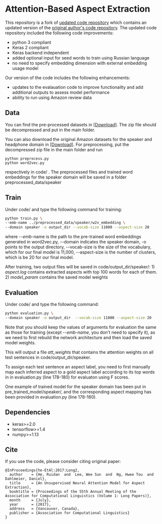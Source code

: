 # Attention-Based Aspect Extraction
This repository is a fork of [updated code repository](https://github.com/madrugado/Attention-Based-Aspect-Extraction) which contains an updated version of the [original author's code repository](https://github.com/ruidan/Unsupervised-Aspect-Extraction). The updated code repository included the following code improvements:
* python 3 compliant
* Keras 2 compliant
* Keras backend independent
* added optional input for seed words to train using Russian language 
* no need to specify embedding dimension with external embedding usage model

Our version of the code includes the following enhancements:
* updates to the evalauation code to improve functionailty and add additional outputs to assess model performance
* ability to run using Amazon review data

## Data
You can find the pre-processed datasets in [[Download]](https://drive.google.com/open?id=1j3qXQYe7QuWRG-pA3EzYPiGm80KRF3wB). The zip file should be decompressed and put in the main folder.

You can also download the original Amazon datasets for the speaker and headphone domain in [[Download]](https://drive.google.com/open?id=1oegIniCVLmsm_N_pzWdoOvv5yG5At6AG). For preprocessing, put the decompressed zip file in the main folder and run 
```
python preprocess.py
python word2vec.py
```
respectively in code/ . The preprocessed files and trained word embeddings for the speaker domain will be saved in a folder preprocessed_data/speaker

## Train
Under code/ and type the following command for training:
```bash
python train.py \
--emb-name ../preprocessed_data/speaker/w2v_embedding \
--domain speaker -o output_dir --vocab-size 11000 --aspect-size 20
```
where *--emb*-name is the path to the pre-trained word embeddings generated in word2vec.py, --domain indicates the speaker domain, -o points to the output directory, --vocab-size is the size of the vocabulary, which for our final model is 11,000, --aspect-size is the number of clusters, which is be 20 for our final model. 

After training, two output files will be saved in code/output_dir/speaker/: 1) *aspect.log* contains extracted aspects with top 100 words for each of them. 2) *model_param* contains the saved model weights

## Evaluation
Under code/ and type the following command:
```bash
python evaluation.py \
--domain speaker -o output_dir  --vocab-size 11000 --aspect-size 20
```
Note that you should keep the values of arguments for evaluation the same as those for training (except *--emb-name*, you don't need to specify it), as we need to first rebuild the network architecture and then load the saved model weights.

This will output a file *att_weights* that contains the attention weights on all test sentences in code/output_dir/speaker.

To assign each test sentence an aspect label, you need to first manually map each inferred aspect to a gold aspect label according to its top words in in evaluation.py (line 178-180) for evaluaton using F scores.

One example of trained model for the speaker domain has been put in pre_trained_model/speaker/, and the corresponding aspect mapping has been provided in evaluation.py (line 178-180).

## Dependencies
* keras>=2.0
* tensorflow>=1.4
* numpy>=1.13

## Cite
If you use the code, please consider citing original paper:
```
@InProceedings{he-EtAl:2017:Long2,
  author    = {He, Ruidan  and  Lee, Wee Sun  and  Ng, Hwee Tou  and  Dahlmeier, Daniel},
  title     = {An Unsupervised Neural Attention Model for Aspect Extraction},
  booktitle = {Proceedings of the 55th Annual Meeting of the Association for Computational Linguistics (Volume 1: Long Papers)},
  month     = {July},
  year      = {2017},
  address   = {Vancouver, Canada},
  publisher = {Association for Computational Linguistics}
}
```





